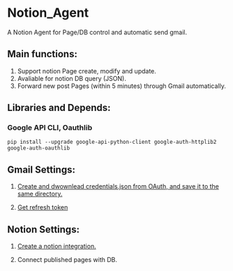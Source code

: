 # Notion_Agent
A Notion Agent for Page/DB control and automatic send gmail.

## Main functions:
1. Support notion Page create, modify and update.
2. Avaliable for notion DB query (JSON).
3. Forward new post Pages (within 5 minutes) through Gmail automatically.

## Libraries and Depends:
### Google API CLI,  Oauthlib
```
pip install --upgrade google-api-python-client google-auth-httplib2 google-auth-oauthlib
```
## Gmail Settings:
1. [Create and dwownlead credentials.json from OAuth, and save it to the same directory.](https://developers.google.com/gmail/api/quickstart/python)

2. [Get refresh token](https://developers.google.com/oauthplayground)

## Notion Settings:
1. [Create a notion integration.](https://developers.notion.com/docs/create-a-notion-integration)

2. Connect published pages with DB. 
